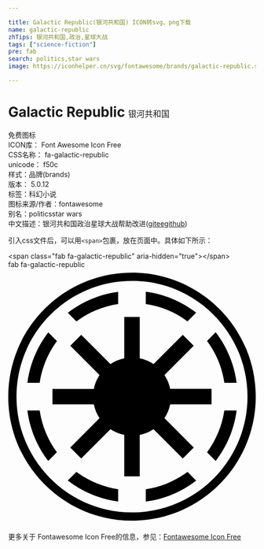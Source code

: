 ```yaml
---

title: Galactic Republic(银河共和国) ICON转svg、png下载
name: galactic-republic
zhTips: 银河共和国,政治,星球大战
tags: ["science-fiction"]
pre: fab
search: politics,star wars
image: https://iconhelper.cn/svg/fontawesome/brands/galactic-republic.svg

---
```


# Galactic Republic  <small style="font-size: 60%;font-weight: 100">银河共和国</small>


<div class="detail-page">
<p>
<span><span class="badge-success badge">免费图标</span> </span>
<br/>
<span>
ICON库：
<span class="badge-secondary badge">Font Awesome Icon Free</span> 
</span>
<br/>
<span>
CSS名称：
<span class="badge-secondary badge">fa-galactic-republic</span> 
</span>
<br/>
<span>
unicode：
<span class="badge-secondary badge">f50c</span> 
<copy-btn content='f50c' btn-title=""></copy-btn>
<copy-btn :content='String.fromCodePoint(parseInt("f50c", 16))' btn-title="复制U"></copy-btn>
</span><br/><span>样式：<span class="badge-light badge">品牌(brands)</span></span>
<br/>
<span>
版本：
<span class="badge-secondary badge">5.0.12</span> 
</span><br/><span>标签：<span class="badge-light badge"><router-link to="/tags/science-fiction.html">科幻小说</router-link></span></span>
<br/>
<span>图标来源/作者：<span class="badge-light badge">fontawesome</span></span> 
<br/>
<span>别名：<span class="badge-light badge">politics</span><span class="badge-light badge">star wars</span></span><br/><span class="zh-detail">中文描述：<span class="badge-primary badge">银河共和国</span><span class="badge-primary badge">政治</span><span class="badge-primary badge">星球大战</span><span class="help-link"><span>帮助改进</span>(<a href="https://gitee.com/liuwave/icon-helper/edit/master/json/fontawesome/brands/galactic-republic.json" target="_blank" rel="noopener noreferrer">gitee</a><a href="https://github.com/liuwave/icon-helper/edit/master/json/fontawesome/brands/galactic-republic.json" target="_blank" rel="noopener noreferrer">github</a></span>)</span><br/>
</p>
</div>
<div class="alert alert-dark">
  <i class="fab fa-galactic-republic fa-xs"></i>
  <i class="fab fa-galactic-republic fa-sm"></i>
  <i class="fab fa-galactic-republic fa-lg"></i>
  <i class="fab fa-galactic-republic fa-2x"></i>
  <i class="fab fa-galactic-republic fa-3x"></i>
  <i class="fab fa-galactic-republic fa-5x"></i>
  <i class="fab fa-galactic-republic fa-7x"></i>
</div>
<div>
  <p>引入css文件后，可以用<code>&lt;span&gt;</code>包裹，放在页面中。具体如下所示：    
  </p>
  <div class="alert alert-primary" style="font-size: 14px">
    &lt;span class="fab fa-galactic-republic" aria-hidden="true"&gt;&lt;/span&gt;
    <copy-btn content='<span class="fab fa-galactic-republic" aria-hidden="true"></span>'></copy-btn>
  </div>
  <div class="alert alert-secondary">
    <i class="fab fa-galactic-republic"
    style="font-size: 24px"
    aria-hidden="true"></i> fab fa-galactic-republic
    <copy-btn content="fab fa-galactic-republic" btn-title="复制图标名称"></copy-btn>
  </div>
</div>
<div id="svg" class="svg-wrap">
<svg xmlns="http://www.w3.org/2000/svg" viewBox="0 0 496 512"><path d="M248 504C111.25 504 0 392.75 0 256S111.25 8 248 8s248 111.25 248 248-111.25 248-248 248zm0-479.47C120.37 24.53 16.53 128.37 16.53 256S120.37 487.47 248 487.47 479.47 383.63 479.47 256 375.63 24.53 248 24.53zm27.62 21.81v24.62a185.933 185.933 0 0 1 83.57 34.54l17.39-17.36c-28.75-22.06-63.3-36.89-100.96-41.8zm-55.37.07c-37.64 4.94-72.16 19.8-100.88 41.85l17.28 17.36h.08c24.07-17.84 52.55-30.06 83.52-34.67V46.41zm12.25 50.17v82.87c-10.04 2.03-19.42 5.94-27.67 11.42l-58.62-58.59-21.93 21.93 58.67 58.67c-5.47 8.23-9.45 17.59-11.47 27.62h-82.9v31h82.9c2.02 10.02 6.01 19.31 11.47 27.54l-58.67 58.69 21.93 21.93 58.62-58.62a77.873 77.873 0 0 0 27.67 11.47v82.9h31v-82.9c10.05-2.03 19.37-6.06 27.62-11.55l58.67 58.69 21.93-21.93-58.67-58.69c5.46-8.23 9.47-17.52 11.5-27.54h82.87v-31h-82.87c-2.02-10.02-6.03-19.38-11.5-27.62l58.67-58.67-21.93-21.93-58.67 58.67c-8.25-5.49-17.57-9.47-27.62-11.5V96.58h-31zm183.24 30.72l-17.36 17.36a186.337 186.337 0 0 1 34.67 83.67h24.62c-4.95-37.69-19.83-72.29-41.93-101.03zm-335.55.13c-22.06 28.72-36.91 63.26-41.85 100.91h24.65c4.6-30.96 16.76-59.45 34.59-83.52l-17.39-17.39zM38.34 283.67c4.92 37.64 19.75 72.18 41.8 100.9l17.36-17.39c-17.81-24.07-29.92-52.57-34.51-83.52H38.34zm394.7 0c-4.61 30.99-16.8 59.5-34.67 83.6l17.36 17.36c22.08-28.74 36.98-63.29 41.93-100.96h-24.62zM136.66 406.38l-17.36 17.36c28.73 22.09 63.3 36.98 100.96 41.93v-24.64c-30.99-4.63-59.53-16.79-83.6-34.65zm222.53.05c-24.09 17.84-52.58 30.08-83.57 34.67v24.57c37.67-4.92 72.21-19.79 100.96-41.85l-17.31-17.39h-.08z"/></svg>
</div>
<detail full-name='fa-galactic-republic'></detail>

<Vssue title="关于“Galactic Republic”的评论" />
    
<div><p>更多关于  Fontawesome Icon Free的信息，参见：<a target="_blank" href="https://iconhelper.cn/fontawesome.html">Fontawesome Icon Free</a>
</p></div>

